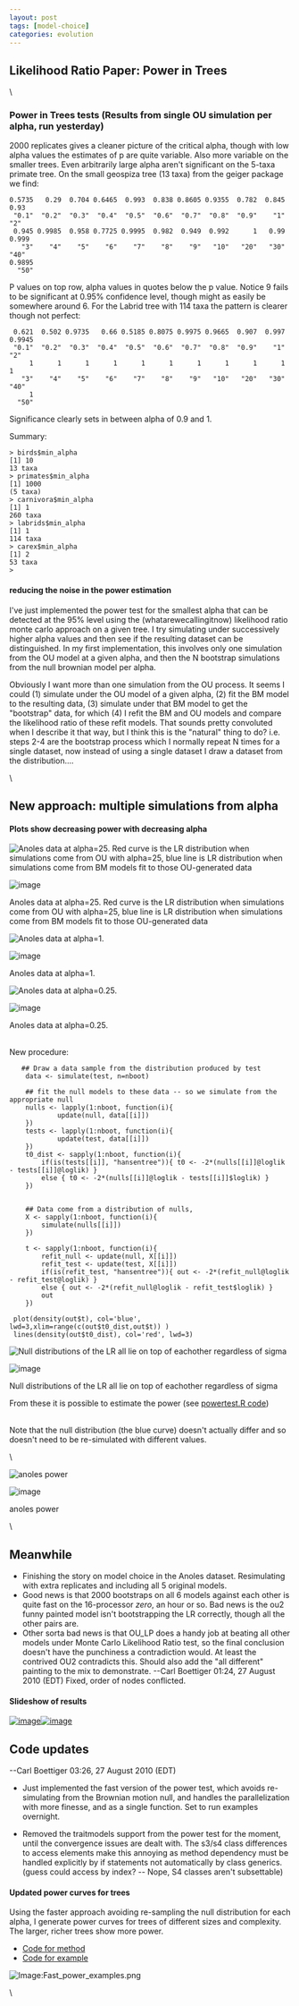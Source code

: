 ```yaml
---
layout: post
tags: [model-choice]
categories: evolution
---
```






 





Likelihood Ratio Paper: Power in Trees
--------------------------------------

\

### Power in Trees tests (Results from single OU simulation per alpha, run yesterday)

2000 replicates gives a cleaner picture of the critical alpha, though
with low alpha values the estimates of p are quite variable. Also more
variable on the smaller trees. Even arbitrarily large alpha aren't
significant on the 5-taxa primate tree. On the small geospiza tree (13
taxa) from the geiger package we find:

~~~~ {.de1}
0.5735   0.29  0.704 0.6465  0.993  0.838 0.8605 0.9355  0.782  0.845   0.93 
 "0.1"  "0.2"  "0.3"  "0.4"  "0.5"  "0.6"  "0.7"  "0.8"  "0.9"    "1"    "2" 
 0.945 0.9985  0.958 0.7725 0.9995  0.982  0.949  0.992      1   0.99  0.999 
   "3"    "4"    "5"    "6"    "7"    "8"    "9"   "10"   "20"   "30"   "40" 
0.9895 
  "50"
~~~~

P values on top row, alpha values in quotes below the p value. Notice 9
fails to be significant at 0.95% confidence level, though might as
easily be somewhere around 6. For the Labrid tree with 114 taxa the
pattern is clearer though not perfect:

~~~~ {.de1}
 0.621  0.502 0.9735   0.66 0.5185 0.8075 0.9975 0.9665  0.907  0.997 0.9945 
 "0.1"  "0.2"  "0.3"  "0.4"  "0.5"  "0.6"  "0.7"  "0.8"  "0.9"    "1"    "2" 
     1      1      1      1      1      1      1      1      1      1      1 
   "3"    "4"    "5"    "6"    "7"    "8"    "9"   "10"   "20"   "30"   "40" 
     1 
  "50"
~~~~

Significance clearly sets in between alpha of 0.9 and 1.

Summary:

~~~~ {.de1}
> birds$min_alpha
[1] 10
13 taxa
> primates$min_alpha
[1] 1000
(5 taxa)
> carnivora$min_alpha
[1] 1
260 taxa
> labrids$min_alpha
[1] 1
114 taxa
> carex$min_alpha
[1] 2
53 taxa
>
~~~~

#### reducing the noise in the power estimation

I've just implemented the power test for the smallest alpha that can be
detected at the 95% level using the (whatarewecallingitnow) likelihood
ratio monte carlo approach on a given tree. I try simulating under
successively higher alpha values and then see if the resulting dataset
can be distinguished. In my first implementation, this involves only one
simulation from the OU model at a given alpha, and then the N bootstrap
simulations from the null brownian model per alpha.

Obviously I want more than one simulation from the OU process. It seems
I could (1) simulate under the OU model of a given alpha, (2) fit the BM
model to the resulting data, (3) simulate under that BM model to get the
"bootstrap" data, for which (4) I refit the BM and OU models and compare
the likelihood ratio of these refit models. That sounds pretty
convoluted when I describe it that way, but I think this is the
"natural" thing to do? i.e. steps 2-4 are the bootstrap process which I
normally repeat N times for a single dataset, now instead of using a
single dataset I draw a dataset from the distribution....

\

New approach: multiple simulations from alpha
---------------------------------------------

#### Plots show decreasing power with decreasing alpha

![Anoles data at alpha=25. Red curve is the LR distribution when
simulations come from OU with alpha=25, blue line is LR distribution
when simulations come from BM models fit to those OU-generated
data](http://openwetware.org/images/thumb/e/ec/Power_alpha5.png/180px-Power_alpha5.png)

![image](/skins/common/images/magnify-clip.png)

Anoles data at alpha=25. Red curve is the LR distribution when
simulations come from OU with alpha=25, blue line is LR distribution
when simulations come from BM models fit to those OU-generated data

![Anoles data at
alpha=1.](http://openwetware.org/images/thumb/9/9a/Power_alpha1.png/180px-Power_alpha1.png)

![image](/skins/common/images/magnify-clip.png)

Anoles data at alpha=1.

![Anoles data at
alpha=0.25.](http://openwetware.org/images/thumb/7/79/Power_alpha.png/180px-Power_alpha.png)

![image](/skins/common/images/magnify-clip.png)

Anoles data at alpha=0.25.

\
 New procedure:

~~~~ {.de1}
   ## Draw a data sample from the distribution produced by test
    data <- simulate(test, n=nboot)
 
    ## fit the null models to these data -- so we simulate from the appropriate null
    nulls <- lapply(1:nboot, function(i){
            update(null, data[[i]])
    })
    tests <- lapply(1:nboot, function(i){
            update(test, data[[i]])
    })
    t0_dist <- sapply(1:nboot, function(i){
        if(is(tests[[i]], "hansentree")){ t0 <- -2*(nulls[[i]]@loglik - tests[[i]]@loglik) }
        else { t0 <- -2*(nulls[[i]]@loglik - tests[[i]]$loglik) }
    })
 
 
    ## Data come from a distribution of nulls, 
    X <- sapply(1:nboot, function(i){
        simulate(nulls[[i]])
    })
 
    t <- sapply(1:nboot, function(i){
        refit_null <- update(null, X[[i]])
        refit_test <- update(test, X[[i]])
        if(is(refit_test, "hansentree")){ out <- -2*(refit_null@loglik - refit_test@loglik) }
        else { out <- -2*(refit_null@loglik - refit_test$loglik) }
        out
    })
 
 plot(density(out$t), col='blue', lwd=3,xlim=range(c(out$t0_dist,out$t)) )
 lines(density(out$t0_dist), col='red', lwd=3)
~~~~

![Null distributions of the LR all lie on top of eachother regardless of
sigma](http://openwetware.org/images/thumb/4/4b/Null_LR.png/180px-Null_LR.png)

![image](/skins/common/images/magnify-clip.png)

Null distributions of the LR all lie on top of eachother regardless of
sigma

From these it is possible to estimate the power (see [powertest.R
code](http://github.com/cboettig/Comparative-Phylogenetics/blob/6f6c8d70d342761e508e949f710aced716ddf472/R/powertest.R "http://github.com/cboettig/Comparative-Phylogenetics/blob/6f6c8d70d342761e508e949f710aced716ddf472/R/powertest.R"))

\
 Note that the null distribution (the blue curve) doesn't actually
differ and so doesn't need to be re-simulated with different values.

\

![anoles
power](http://openwetware.org/images/thumb/c/c1/Anoles_power.png/180px-Anoles_power.png)

![image](/skins/common/images/magnify-clip.png)

anoles power

\

Meanwhile
---------

-   Finishing the story on model choice in the Anoles dataset.
    Resimulating with extra replicates and including all 5 original
    models.
-   Good news is that 2000 bootstraps on all 6 models against each other
    is quite fast on the 16-processor *zero*, an hour or so. Bad news is
    the ou2 funny painted model isn't bootstrapping the LR correctly,
    though all the other pairs are.
-   Other sorta bad news is that OU\_LP does a handy job at beating all
    other models under Monte Carlo Likelihood Ratio test, so the final
    conclusion doesn't have the punchiness a contradiction would. At
    least the contrived OU2 contradicts this. Should also add the "all
    different" painting to the mix to demonstrate. --Carl Boettiger
    01:24, 27 August 2010 (EDT) Fixed, order of nodes conflicted.

#### Slideshow of results

[![image](http://pic.pbsrc.com/share/icons/embed/btn_geturs.gif)](http://photobucket.com/redirect/album?showShareLB=1)[![image](http://pic.pbsrc.com/share/icons/embed/btn_viewall.gif)](http://s1212.photobucket.com/albums/cc458/cboettig/)

Code updates
------------

--Carl Boettiger 03:26, 27 August 2010 (EDT)

-   Just implemented the fast version of the power test, which avoids
    re-simulating from the Brownian motion null, and handles the
    parallelization with more finesse, and as a single function. Set to
    run examples overnight.

-   Removed the traitmodels support from the power test for the moment,
    until the convergence issues are dealt with. The s3/s4 class
    differences to access elements make this annoying as method
    dependency must be handled explicitly by if statements not
    automatically by class generics. (guess could access by index? --
    Nope, S4 classes aren't subsettable)

#### Updated power curves for trees

Using the faster approach avoiding re-sampling the null distribution for
each alpha, I generate power curves for trees of different sizes and
complexity. The larger, richer trees show more power.

-   [Code for
    method](http://github.com/cboettig/Comparative-Phylogenetics/blob/916ec3622b5b51578c2fe871584f1846b1bddf1f/R/powertest.R "http://github.com/cboettig/Comparative-Phylogenetics/blob/916ec3622b5b51578c2fe871584f1846b1bddf1f/R/powertest.R")
-   [Code for
    example](http://github.com/cboettig/Comparative-Phylogenetics/blob/83e0ecf41603d4f6280f9e497be89c152e661107/demos/power_examples.R "http://github.com/cboettig/Comparative-Phylogenetics/blob/83e0ecf41603d4f6280f9e497be89c152e661107/demos/power_examples.R")

![Image:Fast\_power\_examples.png](http://openwetware.org/images/d/d8/Fast_power_examples.png)

\

